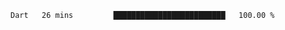 
<!--START_SECTION:waka-->

```txt
Dart   26 mins         █████████████████████████   100.00 %
```

<!--END_SECTION:waka-->
